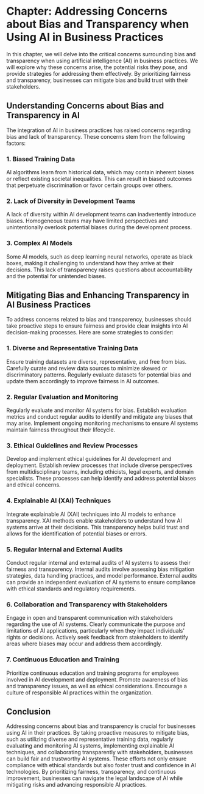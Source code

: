 Chapter: Addressing Concerns about Bias and Transparency when Using AI in Business Practices
============================================================================================

In this chapter, we will delve into the critical concerns surrounding bias and transparency when using artificial intelligence (AI) in business practices. We will explore why these concerns arise, the potential risks they pose, and provide strategies for addressing them effectively. By prioritizing fairness and transparency, businesses can mitigate bias and build trust with their stakeholders.

Understanding Concerns about Bias and Transparency in AI
--------------------------------------------------------

The integration of AI in business practices has raised concerns regarding bias and lack of transparency. These concerns stem from the following factors:

### 1. Biased Training Data

AI algorithms learn from historical data, which may contain inherent biases or reflect existing societal inequalities. This can result in biased outcomes that perpetuate discrimination or favor certain groups over others.

### 2. Lack of Diversity in Development Teams

A lack of diversity within AI development teams can inadvertently introduce biases. Homogeneous teams may have limited perspectives and unintentionally overlook potential biases during the development process.

### 3. Complex AI Models

Some AI models, such as deep learning neural networks, operate as black boxes, making it challenging to understand how they arrive at their decisions. This lack of transparency raises questions about accountability and the potential for unintended biases.

Mitigating Bias and Enhancing Transparency in AI Business Practices
-------------------------------------------------------------------

To address concerns related to bias and transparency, businesses should take proactive steps to ensure fairness and provide clear insights into AI decision-making processes. Here are some strategies to consider:

### 1. Diverse and Representative Training Data

Ensure training datasets are diverse, representative, and free from bias. Carefully curate and review data sources to minimize skewed or discriminatory patterns. Regularly evaluate datasets for potential bias and update them accordingly to improve fairness in AI outcomes.

### 2. Regular Evaluation and Monitoring

Regularly evaluate and monitor AI systems for bias. Establish evaluation metrics and conduct regular audits to identify and mitigate any biases that may arise. Implement ongoing monitoring mechanisms to ensure AI systems maintain fairness throughout their lifecycle.

### 3. Ethical Guidelines and Review Processes

Develop and implement ethical guidelines for AI development and deployment. Establish review processes that include diverse perspectives from multidisciplinary teams, including ethicists, legal experts, and domain specialists. These processes can help identify and address potential biases and ethical concerns.

### 4. Explainable AI (XAI) Techniques

Integrate explainable AI (XAI) techniques into AI models to enhance transparency. XAI methods enable stakeholders to understand how AI systems arrive at their decisions. This transparency helps build trust and allows for the identification of potential biases or errors.

### 5. Regular Internal and External Audits

Conduct regular internal and external audits of AI systems to assess their fairness and transparency. Internal audits involve assessing bias mitigation strategies, data handling practices, and model performance. External audits can provide an independent evaluation of AI systems to ensure compliance with ethical standards and regulatory requirements.

### 6. Collaboration and Transparency with Stakeholders

Engage in open and transparent communication with stakeholders regarding the use of AI systems. Clearly communicate the purpose and limitations of AI applications, particularly when they impact individuals' rights or decisions. Actively seek feedback from stakeholders to identify areas where biases may occur and address them accordingly.

### 7. Continuous Education and Training

Prioritize continuous education and training programs for employees involved in AI development and deployment. Promote awareness of bias and transparency issues, as well as ethical considerations. Encourage a culture of responsible AI practices within the organization.

Conclusion
----------

Addressing concerns about bias and transparency is crucial for businesses using AI in their practices. By taking proactive measures to mitigate bias, such as utilizing diverse and representative training data, regularly evaluating and monitoring AI systems, implementing explainable AI techniques, and collaborating transparently with stakeholders, businesses can build fair and trustworthy AI systems. These efforts not only ensure compliance with ethical standards but also foster trust and confidence in AI technologies. By prioritizing fairness, transparency, and continuous improvement, businesses can navigate the legal landscape of AI while mitigating risks and advancing responsible AI practices.
